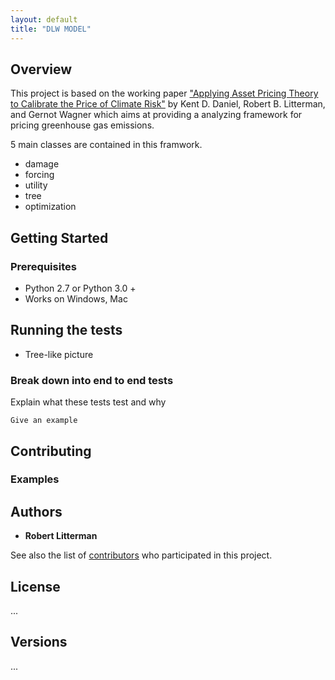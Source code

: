```yaml
---
layout: default
title: "DLW MODEL"
---
```


## Overview

This project is based on the working paper ["Applying Asset Pricing Theory to Calibrate the Price of Climate Risk"](http://www.nber.org/papers/w22795) by Kent D. Daniel, Robert B. Litterman, and Gernot Wagner which aims at providing a analyzing framework for pricing greenhouse gas emissions.

5 main classes are contained in this framwork. 

* damage
* forcing
* utility
* tree
* optimization

## Getting Started

### Prerequisites

* Python 2.7 or Python 3.0 +
* Works on Windows, Mac

## Running the tests

* Tree-like picture

### Break down into end to end tests

Explain what these tests test and why
```
Give an example
```

## Contributing
### Examples

## Authors

* **Robert Litterman**

See also the list of [contributors](https://github.com/your/project/contributors) who participated in this project.

## License

...

## Versions

...
